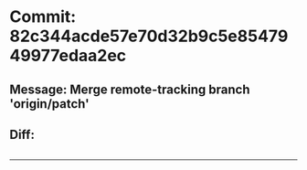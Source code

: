 # Commit: 82c344acde57e70d32b9c5e8547949977edaa2ec
## Message: Merge remote-tracking branch 'origin/patch'
## Diff:
```

```
-----------------------------------
